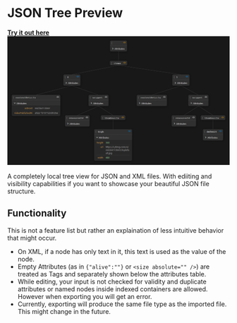 # JSON Tree Preview

**[Try it out here ![Tree structure example](showcase.png)](anders0nmat.github.io/json-tree-preview/)**

A completely local tree view for JSON and XML files. With ediiting and visibility capabilities if you want to showcase your beautiful JSON file structure.

## Functionality

This is not a feature list but rather an explaination of less intuitive behavior that might occur.

- On XML, if a node has only text in it, this text is used as the value of the node.
- Empty Attributes (as in `{"alive":""}` or `<size absolute="" />`) are treated as Tags and separately shown below the attributes table.
- While editing, your input is not checked for validity and duplicate attributes or named nodes inside indexed containers are allowed. However when exporting you will get an error.
- Currently, exporting will produce the same file type as the imported file. This might change in the future.
